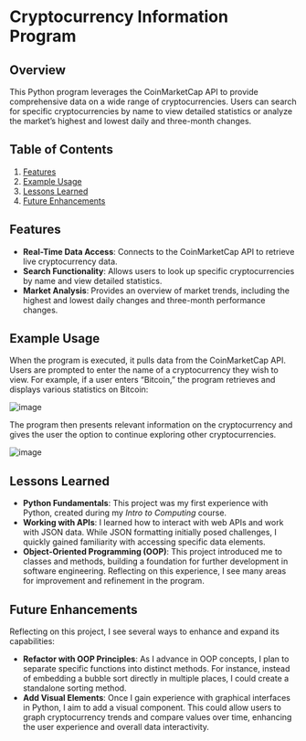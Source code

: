# Cryptocurrency Information Program

## Overview

This Python program leverages the CoinMarketCap API to provide comprehensive data on a wide range of cryptocurrencies. Users can search for specific cryptocurrencies by name to view detailed statistics or analyze the market’s highest and lowest daily and three-month changes.

## Table of Contents

1. [Features](#features)
2. [Example Usage](#example-usage)
3. [Lessons Learned](#lessons-learned)
4. [Future Enhancements](#future-enhancements)

## Features

- **Real-Time Data Access**: Connects to the CoinMarketCap API to retrieve live cryptocurrency data.
- **Search Functionality**: Allows users to look up specific cryptocurrencies by name and view detailed statistics.
- **Market Analysis**: Provides an overview of market trends, including the highest and lowest daily changes and three-month performance changes.

## Example Usage

When the program is executed, it pulls data from the CoinMarketCap API. Users are prompted to enter the name of a cryptocurrency they wish to view. For example, if a user enters “Bitcoin,” the program retrieves and displays various statistics on Bitcoin:

![image](https://github.com/user-attachments/assets/26614cbe-f0c5-4014-8537-b3e0a0fd4e66)

The program then presents relevant information on the cryptocurrency and gives the user the option to continue exploring other cryptocurrencies.

![image](https://github.com/user-attachments/assets/d9550bdf-6fd6-4ac8-a5a7-4667f2db89e5)

## Lessons Learned

- **Python Fundamentals**: This project was my first experience with Python, created during my *Intro to Computing* course.
- **Working with APIs**: I learned how to interact with web APIs and work with JSON data. While JSON formatting initially posed challenges, I quickly gained familiarity with accessing specific data elements.
- **Object-Oriented Programming (OOP)**: This project introduced me to classes and methods, building a foundation for further development in software engineering. Reflecting on this experience, I see many areas for improvement and refinement in the program.

## Future Enhancements

Reflecting on this project, I see several ways to enhance and expand its capabilities:

- **Refactor with OOP Principles**: As I advance in OOP concepts, I plan to separate specific functions into distinct methods. For instance, instead of embedding a bubble sort directly in multiple places, I could create a standalone sorting method.
- **Add Visual Elements**: Once I gain experience with graphical interfaces in Python, I aim to add a visual component. This could allow users to graph cryptocurrency trends and compare values over time, enhancing the user experience and overall data interactivity.

